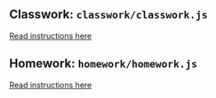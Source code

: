 ## Classwork: `classwork/classwork.js`

[Read instructions here](http://creativecomputing-s16.github.io/assignments/bouncingball.html)

## Homework: `homework/homework.js`

[Read instructions here](http://creativecomputing-s16.github.io/assignments/interactive.html)
